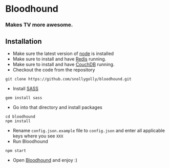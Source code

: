 # Bloodhound
### Makes TV more awesome.

## Installation
- Make sure the latest version of [node](http://nodejs.org/) is installed
- Make sure to install and have [Redis](http://redis.io/) running.
- Make sure to install and have [CouchDB](http://couchdb.apache.org/) running.
- Checkout the code from the repository

```
git clone https://github.com/snollygolly/bloodhound.git
```

- Install [SASS](http://sass-lang.com/)

```
gem install sass
```

- Go into that directory and install packages

```
cd bloodhound
npm install
```

- Rename ```config.json.example``` file to ```config.json``` and enter all applicable keys where you see ```XXX```
- Run Bloodhound

```
npm start
```
- Open [Bloodhound](http://127.0.0.1:3000) and enjoy :)
